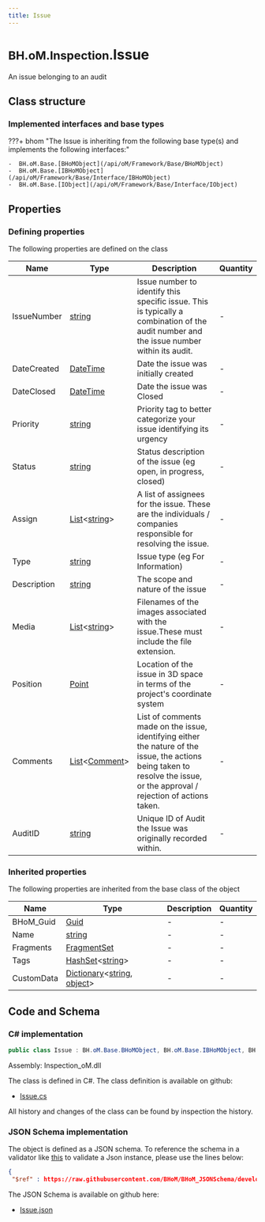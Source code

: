 ```yaml
---
title: Issue
---
```


# <small>BH.oM.Inspection.</small>**Issue**

An issue belonging to an audit

## Class structure

### Implemented interfaces and base types

???+ bhom "The Issue is inheriting from the following base type(s) and implements the following interfaces:"

    -  BH.oM.Base.[BHoMObject](/api/oM/Framework/Base/BHoMObject)
    -  BH.oM.Base.[IBHoMObject](/api/oM/Framework/Base/Interface/IBHoMObject)
    -  BH.oM.Base.[IObject](/api/oM/Framework/Base/Interface/IObject)


## Properties



### Defining properties

The following properties are defined on the class

| Name             | Type             | Description      | Quantity         |
|------------------|------------------|------------------|------------------|
| IssueNumber | [string](https://learn.microsoft.com/en-us/dotnet/api/System.String?view=netstandard-2.0) | Issue number to identify this specific issue. This is typically a combination of the audit number and the issue number within its audit. | - |
| DateCreated | [DateTime](https://learn.microsoft.com/en-us/dotnet/api/System.DateTime?view=netstandard-2.0) | Date the issue was initially created | - |
| DateClosed | [DateTime](https://learn.microsoft.com/en-us/dotnet/api/System.DateTime?view=netstandard-2.0) | Date the issue was Closed | - |
| Priority | [string](https://learn.microsoft.com/en-us/dotnet/api/System.String?view=netstandard-2.0) | Priority tag to better categorize your issue  identifying its urgency | - |
| Status | [string](https://learn.microsoft.com/en-us/dotnet/api/System.String?view=netstandard-2.0) | Status description of the issue (eg open, in progress, closed) | - |
| Assign | [List](https://learn.microsoft.com/en-us/dotnet/api/System.Collections.Generic.List-1?view=netstandard-2.0)&lt;[string](https://learn.microsoft.com/en-us/dotnet/api/System.String?view=netstandard-2.0)&gt; | A list of assignees for the issue. These are the individuals / companies responsible for resolving the issue. | - |
| Type | [string](https://learn.microsoft.com/en-us/dotnet/api/System.String?view=netstandard-2.0) | Issue type (eg For Information) | - |
| Description | [string](https://learn.microsoft.com/en-us/dotnet/api/System.String?view=netstandard-2.0) | The scope and nature of the issue | - |
| Media | [List](https://learn.microsoft.com/en-us/dotnet/api/System.Collections.Generic.List-1?view=netstandard-2.0)&lt;[string](https://learn.microsoft.com/en-us/dotnet/api/System.String?view=netstandard-2.0)&gt; | Filenames of the images associated with the issue.These must include the file extension. | - |
| Position | [Point](/api/oM/Dimensional/Geometry/Vector/Point) | Location of the issue in 3D space in terms of the project's coordinate system | - |
| Comments | [List](https://learn.microsoft.com/en-us/dotnet/api/System.Collections.Generic.List-1?view=netstandard-2.0)&lt;[Comment](/api/oM/Analytical/Inspection/Comment)&gt; | List of comments made on the issue, identifying either the nature of the issue, the actions being taken to resolve the issue, or the approval / rejection of actions taken. | - |
| AuditID | [string](https://learn.microsoft.com/en-us/dotnet/api/System.String?view=netstandard-2.0) | Unique ID of Audit the Issue was originally recorded within. | - |


### Inherited properties
The following properties are inherited from the base class of the object

| Name             | Type             | Description      | Quantity         |
|------------------|------------------|------------------|------------------|
| BHoM_Guid | [Guid](https://learn.microsoft.com/en-us/dotnet/api/System.Guid?view=netstandard-2.0) | - | - |
| Name | [string](https://learn.microsoft.com/en-us/dotnet/api/System.String?view=netstandard-2.0) | - | - |
| Fragments | [FragmentSet](/api/oM/Framework/Base/FragmentSet) | - | - |
| Tags | [HashSet](https://learn.microsoft.com/en-us/dotnet/api/System.Collections.Generic.HashSet-1?view=netstandard-2.0)&lt;[string](https://learn.microsoft.com/en-us/dotnet/api/System.String?view=netstandard-2.0)&gt; | - | - |
| CustomData | [Dictionary](https://learn.microsoft.com/en-us/dotnet/api/System.Collections.Generic.Dictionary-2?view=netstandard-2.0)&lt;[string](https://learn.microsoft.com/en-us/dotnet/api/System.String?view=netstandard-2.0), [object](https://learn.microsoft.com/en-us/dotnet/api/System.Object?view=netstandard-2.0)&gt; | - | - |


## Code and Schema

### C# implementation

``` C# title="C#"
public class Issue : BH.oM.Base.BHoMObject, BH.oM.Base.IBHoMObject, BH.oM.Base.IObject
```

Assembly: Inspection_oM.dll

The class is defined in C#. The class definition is available on github:

- [Issue.cs](https://github.com/BHoM/BHoM/blob/develop/Inspection_oM/Issue.cs)

All history and changes of the class can be found by inspection the history.
### JSON Schema implementation

The object is defined as a JSON schema. To reference the schema in a validator like [this](https://www.jsonschemavalidator.net/) to validate a Json instance, please use the lines below:

``` json title="JSON Schema"
{
 "$ref" : https://raw.githubusercontent.com/BHoM/BHoM_JSONSchema/develop/Inspection_oM/Issue.json}
```

The JSON Schema is available on github here:

- [Issue.json](https://github.com/BHoM/BHoM_JSONSchema/blob/develop/Inspection_oM/Issue.json)
